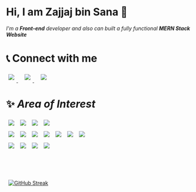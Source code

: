 # Hi, I am Zajjaj bin Sana 🙋

_I'm a **Front-end** developer and also can built a fully functional **MERN Stack Website**_

# 📞 Connect with me

<a href="mailto:syedhamzahoda@gmail.com"> <img src="https://camo.githubusercontent.com/571384769c09e0c66b45e39b5be70f68f552db3e2b2311bc2064f0d4a9f5983b/68747470733a2f2f696d672e736869656c64732e696f2f62616467652f476d61696c2d4431343833363f7374796c653d666f722d7468652d6261646765266c6f676f3d676d61696c266c6f676f436f6c6f723d7768697465"> </a>
<a href='hhttps://www.linkedin.com/in/zajjaj-bin-sana/'><img src='https://img.shields.io/badge/LinkedIn-0077B5?style=for-the-badge&logo=linkedin&logoColor=white'>
</a>
<a href='https://medium.com/@kzajjaj'><img src='	https://img.shields.io/badge/Medium-12100E?style=for-the-badge&logo=medium&logoColor=white'></a>

# ✨ _Area of Interest_

<!-- front-end technologoies -->
<img src='https://img.shields.io/badge/react-%2320232a.svg?style=for-the-badge&logo=react&logoColor=%2361DAFB'>
<img src='https://img.shields.io/badge/react_native-%2320232a.svg?style=for-the-badge&logo=react&logoColor=%2361DAFB'>
<img src='https://img.shields.io/badge/CSS3-1572B6?style=for-the-badge&logo=css3&logoColor=white'>
<img src='	https://img.shields.io/badge/HTML5-E34F26?style=for-the-badge&logo=html5&logoColor=white'
><br>
<!-- Back-end Technologies -->
<img src='https://img.shields.io/badge/express.js-%23404d59.svg?style=for-the-badge&logo=express&logoColor=%2361DAFB'>
<img src='https://img.shields.io/badge/node.js-6DA55F?style=for-the-badge&logo=node.js&logoColor=white'>
<img src='https://img.shields.io/badge/NPM-%23CB3837.svg?style=for-the-badge&logo=npm&logoColor=white'>
<img src='https://img.shields.io/badge/django-%23092E20.svg?style=for-the-badge&logo=django&logoColor=white'>

<!-- Languages -->
<img src='https://img.shields.io/badge/JavaScript-F7DF1E?style=for-the-badge&logo=javascript&logoColor=black'>
<img src='https://img.shields.io/badge/Python-3776AB?style=for-the-badge&logo=python&logoColor=yellow'>
<img src='	https://img.shields.io/badge/C%2B%2B-00599C?style=for-the-badge&logo=c%2B%2B&logoColor=white'>

<!-- Tools -->
<div id='tools'>
<img src='https://img.shields.io/badge/Visual%20Studio%20Code-0078d7.svg?style=for-the-badge&logo=visual-studio-code&logoColor=white'>
<img src='https://img.shields.io/badge/jupyter-%23FA0F00.svg?style=for-the-badge&logo=jupyter&logoColor=white'>
<img src='https://img.shields.io/badge/git-%23F05033.svg?style=for-the-badge&logo=git&logoColor=white'>
<img src='https://img.shields.io/badge/Linux-FCC624?style=for-the-badge&logo=linux&logoColor=black'>

</div>

[![GitHub Streak](https://streak-stats.demolab.com?user=Zajjaj-Khan&theme=highcontrast&border_radius=12)](https://github.com/Zajjaj-Khan)

<style>
a{
    margin-right:12px
}
img{
      margin:6px
}
#tools{
    margin-bottom:70px

}
</style>
